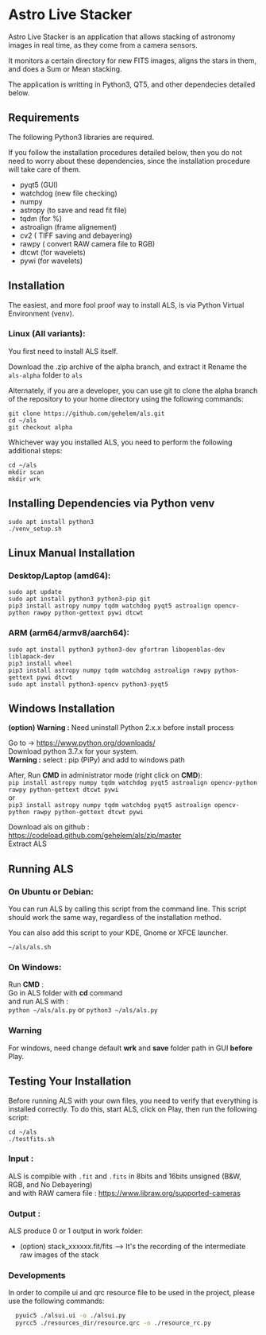 # Astro Live Stacker
Astro Live Stacker is an application that allows stacking of astronomy images
in real time, as they come from a camera sensors. 

It monitors a certain directory for new FITS images, aligns the stars in them,
and does a Sum or Mean stacking.

The application is writting in Python3, QT5, and other dependecies detailed below.

## Requirements
The following Python3 libraries are required.

If you follow the installation procedures detailed below, then you do not need to
worry about these dependencies, since the installation procedure will take care of
them. 

- pyqt5 (GUI)
- watchdog (new file checking)
- numpy 
- astropy (to save and read fit file)
- tqdm (for %)
- astroalign (frame alignement)
- cv2 ( TIFF saving and debayering)
- rawpy ( convert RAW camera file to RGB)
- dtcwt (for wavelets)
- pywi (for wavelets)

## Installation
The easiest, and more fool proof way to install ALS, is via Python Virtual Environment (venv).

### Linux (All variants):
You first need to install ALS itself.

Download the .zip archive of the alpha branch, and extract it
Rename the `als-alpha` folder to `als`

Alternately, if you are a developer, you can use git to clone the alpha branch of the repository
to your home directory using the following commands:
```
git clone https://github.com/gehelem/als.git
cd ~/als 
git checkout alpha
```
Whichever way you installed ALS, you need to perform the following additional steps:
```
cd ~/als 
mkdir scan  
mkdir wrk
```
## Installing Dependencies via Python venv
```
sudo apt install python3
./venv_setup.sh
```

## Linux Manual Installation
### Desktop/Laptop (amd64):
```
sudo apt update
sudo apt install python3 python3-pip git
pip3 install astropy numpy tqdm watchdog pyqt5 astroalign opencv-python rawpy python-gettext pywi dtcwt
```  
### ARM (arm64/armv8/aarch64):
```
sudo apt install python3 python3-dev gfortran libopenblas-dev liblapack-dev
pip3 install wheel
pip3 install astropy numpy tqdm watchdog astroalign rawpy python-gettext pywi dtcwt
sudo apt install python3-opencv python3-pyqt5
```  

## Windows Installation
__(option) Warning :__ Need uninstall Python 2.x.x before install process


Go to -> https://www.python.org/downloads/  
Download python 3.7.x for your system.  
__Warning :__ select : pip (PiPy) and add to windows path  

After, Run __CMD__ in administrator mode (right click on __CMD__):  
`pip install astropy numpy tqdm watchdog pyqt5 astroalign opencv-python rawpy python-gettext dtcwt pywi`  
or  
`pip3 install astropy numpy tqdm watchdog pyqt5 astroalign opencv-python rawpy python-gettext dtcwt pywi`

Download als on github : https://codeload.github.com/gehelem/als/zip/master  
Extract ALS

## Running ALS

### On Ubuntu or Debian:
You can run ALS by calling this script from the command line. This script should work the same way,
regardless of the installation method.

You can also add this script to your KDE, Gnome or XFCE launcher.
```
~/als/als.sh
```

### On Windows:
Run __CMD__ :  
Go in ALS folder with __cd__ command  
and run ALS with :  
`python ~/als/als.py` or `python3 ~/als/als.py`
      
### Warning 

For windows, need change default __wrk__ and __save__ folder path in GUI __before__ Play.

## Testing Your Installation
Before running ALS with your own files, you need to verify that everything is 
installed correctly. To do this, start ALS, click on Play, then run the following script:

```
cd ~/als
./testfits.sh
```

### Input :

ALS is compible with `.fit` and `.fits` in 8bits and 16bits unsigned (B&W, RGB, and No Debayering)  
and with RAW camera file : https://www.libraw.org/supported-cameras

### Output :

ALS produce 0 or 1 output in work folder: 
- (option) stack_xxxxxx.fit/fits --> It's the recording of the intermediate raw images of the stack

### Developments
In order to compile ui and qrc resource file to be used in the project, please use the following commands:
```bash
  pyuic5 ./alsui.ui -o ./alsui.py 
  pyrcc5 ./resources_dir/resource.qrc -o ./resource_rc.py
```


